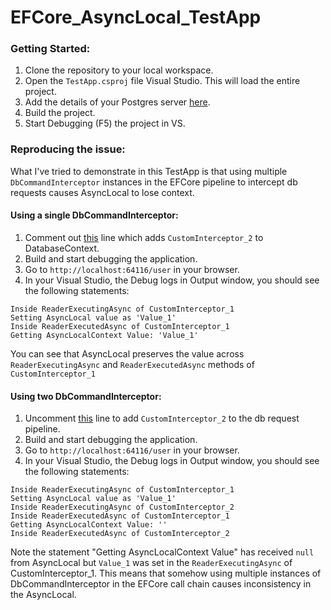 # EFCore_AsyncLocal_TestApp

### Getting Started:
1. Clone the repository to your local workspace.
2. Open the `TestApp.csproj` file Visual Studio. This will load the entire project.
3. Add the details of your Postgres server [here](https://github.com/srprash/EFCore_AsyncLocal_TestApp/blob/master/Startup.cs#L33).
4. Build the project.
5. Start Debugging (F5) the project in VS.

### Reproducing the issue:
What I've tried to demonstrate in this TestApp is that using multiple `DbCommandInterceptor` instances in the EFCore pipeline to intercept db requests causes AsyncLocal to lose context.

#### Using a single DbCommandInterceptor:
1. Comment out [this](https://github.com/srprash/EFCore_AsyncLocal_TestApp/blob/master/Startup.cs#L39) line which adds `CustomInterceptor_2` to DatabaseContext.
2. Build and start debugging the application.
3. Go to `http://localhost:64116/user` in your browser.
4. In your Visual Studio, the Debug logs in Output window, you should see the following statements:
```
Inside ReaderExecutingAsync of CustomInterceptor_1
Setting AsyncLocal value as 'Value_1'
Inside ReaderExecutedAsync of CustomInterceptor_1
Getting AsyncLocalContext Value: 'Value_1'
```
You can see that AsyncLocal preserves the value across `ReaderExecutingAsync` and `ReaderExecutedAsync` methods of `CustomInterceptor_1`

#### Using two DbCommandInterceptor:
1. Uncomment [this](https://github.com/srprash/EFCore_AsyncLocal_TestApp/blob/master/Startup.cs#L39) line to add `CustomInterceptor_2` to the db request pipeline.
2. Build and start debugging the application.
3. Go to `http://localhost:64116/user` in your browser.
4. In your Visual Studio, the Debug logs in Output window, you should see the following statements:
```
Inside ReaderExecutingAsync of CustomInterceptor_1
Setting AsyncLocal value as 'Value_1'
Inside ReaderExecutingAsync of CustomInterceptor_2
Inside ReaderExecutedAsync of CustomInterceptor_1
Getting AsyncLocalContext Value: ''
Inside ReaderExecutedAsync of CustomInterceptor_2
```
Note the statement "Getting AsyncLocalContext Value" has received `null` from AsyncLocal but `Value_1` was set in the `ReaderExecutingAsync` of CustomInterceptor_1.
This means that somehow using multiple instances of DbCommandInterceptor in the EFCore call chain causes inconsistency in the AsyncLocal.
